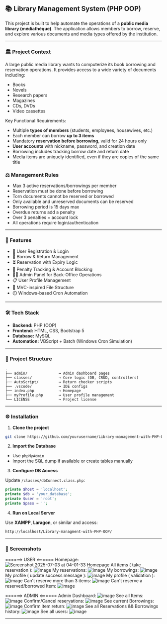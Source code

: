 ## 📚 Library Management System (PHP OOP)

This project is built to help automate the operations of a **public media library (médiathèque)**. The application allows members to borrow, reserve, and explore various documents and media types offered by the institution.

---

### 🏛️ Project Context

A large public media library wants to computerize its book borrowing and reservation operations. It provides access to a wide variety of documents including:

* Books
* Novels
* Research papers
* Magazines
* CDs, DVDs
* Video cassettes

Key Functional Requirements:

* Multiple **types of members** (students, employees, housewives, etc.)
* Each member can borrow **up to 3 items**
* Mandatory **reservation before borrowing**, valid for 24 hours only
* **User accounts** with nickname, password, and creation date
* Borrowing includes tracking borrow date and return date
* Media items are uniquely identified, even if they are copies of the same title

### ⚖️ Management Rules

* Max 3 active reservations/borrowings per member
* Reservation must be done before borrowing
* Torn documents cannot be reserved or borrowed
* Only available and unreserved documents can be reserved
* Borrowing period is 15 days max
* Overdue returns add a penalty
* Over 3 penalties = account lock
* All operations require login/authentication

---

### 🚀 Features

* 🔐 User Registration & Login
* 📖 Borrow & Return Management
* ⏳ Reservation with Expiry Logic
* 📅 Penalty Tracking & Account Blocking
* 🧑‍💼 Admin Panel for Back-Office Operations
* 📋 User Profile Management
* 📂 MVC-inspired File Structure
* ⏲️ Windows-based Cron Automation

---

### 🛠️ Tech Stack

* **Backend:** PHP (OOP)
* **Frontend:** HTML, CSS, Bootstrap 5
* **Database:** MySQL
* **Automation:** VBScript + Batch (Windows Cron Simulation)

---

### 📁 Project Structure

```
.
├── admin/              → Admin dashboard pages
├── classes/            → Core logic (DB, CRUD, controllers)
├── AutoScript/         → Return checker scripts
├── .vscode/            → IDE configs
├── index.php           → Homepage
├── myProfile.php       → User profile management
└── LICENSE             → Project license
```

---

### ⚙️ Installation

1. **Clone the project**

```bash
git clone https://github.com/yourusername/Library-management-with-PHP-OOP.git
```

2. **Import the Database**

* Use `phpMyAdmin`
* Import the SQL dump if available or create tables manually

3. **Configure DB Access**

Update `/classes/dbConnect.class.php`:

```php
private $host = 'localhost';
private $db = 'your_database';
private $user = 'root';
private $pass = '';
```

4. **Run on Local Server**

Use **XAMPP**, **Laragon**, or similar and access:

```
http://localhost/Library-managment-with-PHP-OOP/
```

---

### 📸 Screenshots
======> USER <======
Homepage:
![Screenshot 2025-07-03 at 04-01-33 Homepage](https://github.com/user-attachments/assets/188d8040-4295-4696-afb0-5c90155f90c8)
All items ( take reservation ):
![image](https://github.com/user-attachments/assets/496d8008-b095-4850-94f0-0e06ce3d89b6)
My reservations: 
![image](https://github.com/user-attachments/assets/a3cc7a0d-44a7-41a7-9adf-244c42f4363d)
My borrowings: 
![image](https://github.com/user-attachments/assets/61abcb32-e5af-4949-a51d-b9daa04f9cad)
My profile ( update success message ): 
![image](https://github.com/user-attachments/assets/f1ad332a-77a8-482b-98ef-cbe8fc21f7ff)
My profile ( validation ): 
![image](https://github.com/user-attachments/assets/6e6631b2-d4ae-4436-bc2f-823c1aaa7224)
Can't reserve more than 3 items: 
![image](https://github.com/user-attachments/assets/a38b7c43-3c90-4c5f-b598-9df685d9918f)
Can't reserve a reserved/borrowed Item:
![image](https://github.com/user-attachments/assets/6d49576d-80b9-4d9d-a9ac-3833733ede6f)


======> ADMIN <======
Admin Dashboard:
![image](https://github.com/user-attachments/assets/96190c2c-ebbb-4aa9-a8e4-04ab6fe7991d)
See all Items: 
![image](https://github.com/user-attachments/assets/d0671ca3-aefb-4afc-a2d9-9e2a37aee6cb)
Confirm/Cancel reservations:
![image](https://github.com/user-attachments/assets/d2eeb713-946c-43d6-b32d-548ca46cb505)
See current Borrowings: 
![image](https://github.com/user-attachments/assets/f5e3dac1-039e-4441-920f-861dd7bc0dec)
Confirm item return: 
![image](https://github.com/user-attachments/assets/92656802-7cb6-4603-b567-e979fd1cebd5)
See all Reservations && Borrowings history:
![image](https://github.com/user-attachments/assets/c47427d0-c64b-48e8-87ad-482d89f9912f)
See all users: 
![image](https://github.com/user-attachments/assets/21f40c10-60c0-46c9-8712-10030e6460f7)







---

